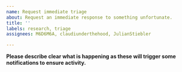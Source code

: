 ```yaml
---
name: Request immediate triage
about: Request an immediate response to something unfortunate.
title: ''
labels: research, triage
assignees: M6D6M6A, claudiunderthehood, JulianStiebler

---
```


**Please describe clear what is happening as these will trigger some notifications to ensure activity.**
